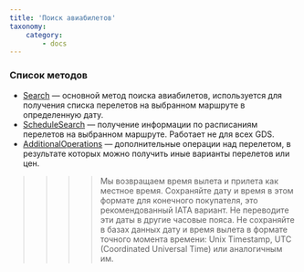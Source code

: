 ```yaml
---
title: 'Поиск авиабилетов'
taxonomy:
    category:
        - docs
---
```


### Список методов

- [Search](/avia/request/search) — основной метод поиска авиабилетов, используется для получения списка перелетов на выбранном маршруте в определенную дату.
- [ScheduleSearch](/avia/request/schedulesearch) — получение информации по расписаниям перелетов на выбранном маршруте. Работает не для всех GDS.
- [AdditionalOperations](/avia/request/additionaloperations) — дополнительные операции над перелетом, в результате которых можно получить иные варианты перелетов или цен.

>>>> Мы возвращаем время вылета и прилета как местное время. Сохраняйте дату и время в этом формате для конечного покупателя, это рекомендованный IATA вариант. Не переводите эти даты в другие часовые пояса. Не сохраняйте в базах данных дату и время вылета в формате точного момента времени: Unix Timestamp, UTC (Coordinated Universal Time) или аналогичным им.